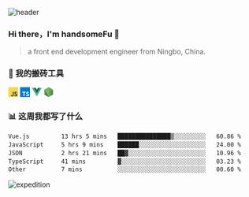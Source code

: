 ![header](https://raw.githubusercontent.com/fzq1998/fzq1998/master/header.png)

### Hi there，I'm handsomeFu 👋

> a front end development engineer from Ningbo, China.

### 🔧 我的搬砖工具
<code><img height="20" src="https://raw.githubusercontent.com/github/explore/80688e429a7d4ef2fca1e82350fe8e3517d3494d/topics/javascript/javascript.png" alt="javascript"></code>
<code><img height="20" src="https://raw.githubusercontent.com/github/explore/80688e429a7d4ef2fca1e82350fe8e3517d3494d/topics/typescript/typescript.png" alt="typescript"></code>
<code><img height="20" src="https://raw.githubusercontent.com/github/explore/80688e429a7d4ef2fca1e82350fe8e3517d3494d/topics/vue/vue.png" alt="vue"></code>
<code><img height="20" src="https://raw.githubusercontent.com/github/explore/80688e429a7d4ef2fca1e82350fe8e3517d3494d/topics/nodejs/nodejs.png" alt="nodejs"></code>



### 📊 这周我都写了什么
<!--START_SECTION:waka-->

```txt
Vue.js         13 hrs 5 mins   ███████████████▒░░░░░░░░░   60.86 %
JavaScript     5 hrs 9 mins    ██████░░░░░░░░░░░░░░░░░░░   24.00 %
JSON           2 hrs 21 mins   ██▓░░░░░░░░░░░░░░░░░░░░░░   10.96 %
TypeScript     41 mins         ▓░░░░░░░░░░░░░░░░░░░░░░░░   03.23 %
Other          7 mins          ░░░░░░░░░░░░░░░░░░░░░░░░░   00.60 %
```

<!--END_SECTION:waka-->


![expedition](https://raw.githubusercontent.com/fzq1998/fzq1998/master/expedition.gif)


